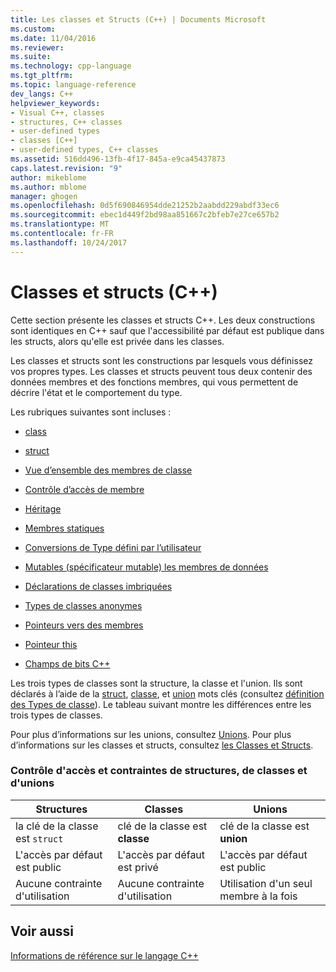 ```yaml
---
title: Les classes et Structs (C++) | Documents Microsoft
ms.custom: 
ms.date: 11/04/2016
ms.reviewer: 
ms.suite: 
ms.technology: cpp-language
ms.tgt_pltfrm: 
ms.topic: language-reference
dev_langs: C++
helpviewer_keywords:
- Visual C++, classes
- structures, C++ classes
- user-defined types
- classes [C++]
- user-defined types, C++ classes
ms.assetid: 516dd496-13fb-4f17-845a-e9ca45437873
caps.latest.revision: "9"
author: mikeblome
ms.author: mblome
manager: ghogen
ms.openlocfilehash: 0d5f690846954dde21252b2aabdd229abdf33ec6
ms.sourcegitcommit: ebec1d449f2bd98aa851667c2bfeb7e27ce657b2
ms.translationtype: MT
ms.contentlocale: fr-FR
ms.lasthandoff: 10/24/2017
---
```

# <a name="classes-and-structs-c"></a>Classes et structs (C++)
Cette section présente les classes et structs C++. Les deux constructions sont identiques en C++ sauf que l'accessibilité par défaut est publique dans les structs, alors qu'elle est privée dans les classes.  
  
 Les classes et structs sont les constructions par lesquels vous définissez vos propres types. Les classes et structs peuvent tous deux contenir des données membres et des fonctions membres, qui vous permettent de décrire l'état et le comportement du type.  
  
 Les rubriques suivantes sont incluses :  
  
-   [class](../cpp/class-cpp.md)  
  
-   [struct](../cpp/struct-cpp.md)  
  
-   [Vue d’ensemble des membres de classe](../cpp/class-member-overview.md)  
  
-   [Contrôle d’accès de membre](../cpp/member-access-control-cpp.md)  
  
-   [Héritage](../cpp/inheritance-cpp.md)  
  
-   [Membres statiques](../cpp/static-members-cpp.md)  
  
-   [Conversions de Type défini par l’utilisateur](../cpp/user-defined-type-conversions-cpp.md)  
  
-   [Mutables (spécificateur mutable) les membres de données](../cpp/mutable-data-members-cpp.md)  
  
-   [Déclarations de classes imbriquées](../cpp/nested-class-declarations.md)  
  
-   [Types de classes anonymes](../cpp/anonymous-class-types.md)  
  
-   [Pointeurs vers des membres](../cpp/pointers-to-members.md)  
  
-   [Pointeur this](../cpp/this-pointer.md)  
  
-   [Champs de bits C++](../cpp/cpp-bit-fields.md)  
  
 Les trois types de classes sont la structure, la classe et l'union. Ils sont déclarés à l’aide de la [struct](../cpp/struct-cpp.md), [classe](../cpp/class-cpp.md), et [union](../cpp/unions.md) mots clés (consultez [définition des Types de classe](http://msdn.microsoft.com/en-us/e8c65425-0f3a-4dca-afc2-418c3b1e57da)). Le tableau suivant montre les différences entre les trois types de classes.  
  
 Pour plus d’informations sur les unions, consultez [Unions](../cpp/unions.md). Pour plus d’informations sur les classes et structs, consultez [les Classes et Structs](../windows/classes-and-structs-cpp-component-extensions.md).  
  
### <a name="access-control-and-constraints-of-structures-classes-and-unions"></a>Contrôle d'accès et contraintes de structures, de classes et d'unions  
  
|Structures|Classes|Unions|  
|----------------|-------------|------------|  
|la clé de la classe est `struct`|clé de la classe est **classe**|clé de la classe est **union**|  
|L'accès par défaut est public|L'accès par défaut est privé|L'accès par défaut est public|  
|Aucune contrainte d'utilisation|Aucune contrainte d'utilisation|Utilisation d'un seul membre à la fois|  
  
## <a name="see-also"></a>Voir aussi  
 [Informations de référence sur le langage C++](../cpp/cpp-language-reference.md)